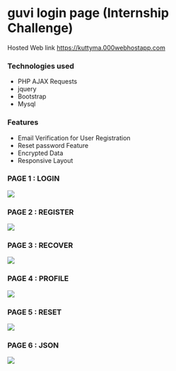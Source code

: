 # guvi login page (Internship Challenge)

Hosted Web link https://kuttyma.000webhostapp.com

<h3>Technologies used</h3>
<ul>
  <li>PHP AJAX Requests</li>
  <li>jquery</li>
  <li>Bootstrap</li>
  <li>Mysql</li>
</ul>
  
  <h3>Features</h3>
<ul>
  <li>Email Verification for User Registration </li>
  <li>Reset password Feature</li>
  <li>Encrypted Data</li>
  <li>Responsive Layout</li>
</ul>
  
  <h3>PAGE 1 : LOGIN</h3>
  
  <img src="https://4.bp.blogspot.com/-ot1fJZfprbg/XLtQPYCZw9I/AAAAAAAAKAs/u3Tx-X2lNW855ty3tORTuL8miFYcyF5xQCLcBGAs/s1600/login.png"></img>
   <h3>PAGE 2 : REGISTER</h3>
   <img src="https://4.bp.blogspot.com/-KjeEvKVHXjw/XLtQSPtgxQI/AAAAAAAAKA8/aPHXFQr8dyIy4buIB6YlDLBQUvP_PRlTgCLcBGAs/s1600/reg.png">
  </img>
   <h3>PAGE 3 : RECOVER</h3>
  <img src="https://1.bp.blogspot.com/-qE4NwUUbjKA/XLtQRljg8sI/AAAAAAAAKA4/84BnehAA9hUxOF6LYcnry-_K-gXzAMlOgCLcBGAs/s1600/recover.png"></img>
   <h3>PAGE 4 : PROFILE</h3>
   <img src="https://1.bp.blogspot.com/-6HFeiHGUCpc/XLtQQSlv61I/AAAAAAAAKA0/64yPXy3mUjQj87lg8LkMl5NoNmdfFxtMQCLcBGAs/s1600/profile.png">
  </img>
   <h3>PAGE 5 : RESET</h3>
  <img src="https://4.bp.blogspot.com/-A3XC0fyU97E/XLtQSfKJ_YI/AAAAAAAAKBA/BzH89J0OneYEI7oB9L8uSbTz5ZabmXGWgCLcBGAs/s1600/reset.png"></img>
  <h3>PAGE 6 : JSON</h3>
  <img src="https://4.bp.blogspot.com/-TnFt0Hati6Q/XLtQPZfMejI/AAAAAAAAKAw/1WdjdybXnB8kcp_1V2l1D2o9CgX5FAVowCLcBGAs/s1600/json.png"></img>
  
